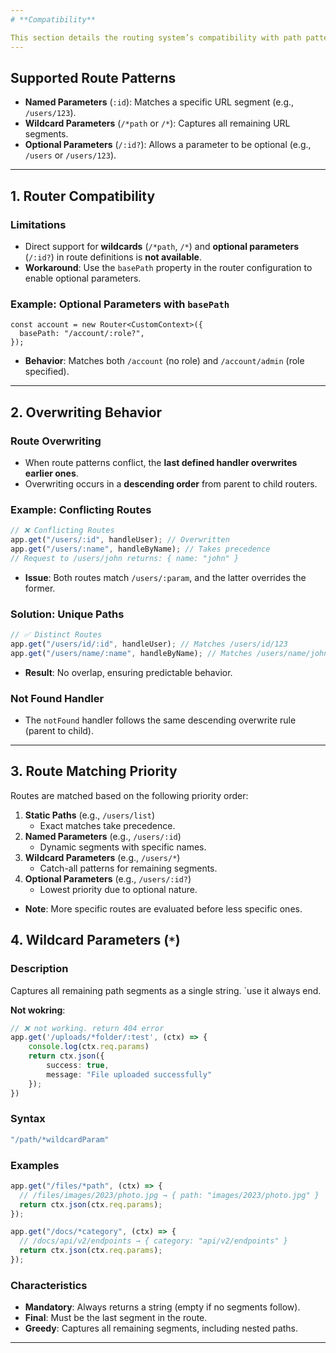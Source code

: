 ```yaml
---
# **Compatibility**

This section details the routing system’s compatibility with path patterns, including named parameters, wildcards, and optional parameters. It also covers overwriting behavior, matching priority, and key implementation notes.
---
```


## **Supported Route Patterns**

- **Named Parameters** (`:id`): Matches a specific URL segment (e.g., `/users/123`).
- **Wildcard Parameters** (`/*path` or `/*`): Captures all remaining URL segments.
- **Optional Parameters** (`/:id?`): Allows a parameter to be optional (e.g., `/users` or `/users/123`).

---

## **1. Router Compatibility**

### **Limitations**

- Direct support for **wildcards** (`/*path`, `/*`) and **optional parameters** (`/:id?`) in route definitions is **not available**.
- **Workaround**: Use the `basePath` property in the router configuration to enable optional parameters.

### **Example: Optional Parameters with `basePath`**

```typecript
const account = new Router<CustomContext>({
  basePath: "/account/:role?",
});
```

- **Behavior**: Matches both `/account` (no role) and `/account/admin` (role specified).

---

## **2. Overwriting Behavior**

### **Route Overwriting**

- When route patterns conflict, the **last defined handler overwrites earlier ones**.
- Overwriting occurs in a **descending order** from parent to child routers.

### **Example: Conflicting Routes**

```typescript
// ❌ Conflicting Routes
app.get("/users/:id", handleUser); // Overwritten
app.get("/users/:name", handleByName); // Takes precedence
// Request to /users/john returns: { name: "john" }
```

- **Issue**: Both routes match `/users/:param`, and the latter overrides the former.

### **Solution: Unique Paths**

```typescript
// ✅ Distinct Routes
app.get("/users/id/:id", handleUser); // Matches /users/id/123
app.get("/users/name/:name", handleByName); // Matches /users/name/john
```

- **Result**: No overlap, ensuring predictable behavior.

### **Not Found Handler**

- The `notFound` handler follows the same descending overwrite rule (parent to child).

---

## **3. Route Matching Priority**

Routes are matched based on the following priority order:

1. **Static Paths** (e.g., `/users/list`)
   - Exact matches take precedence.
2. **Named Parameters** (e.g., `/users/:id`)
   - Dynamic segments with specific names.
3. **Wildcard Parameters** (e.g., `/users/*`)
   - Catch-all patterns for remaining segments.
4. **Optional Parameters** (e.g., `/users/:id?`)
   - Lowest priority due to optional nature.

- **Note**: More specific routes are evaluated before less specific ones.

## **4. Wildcard Parameters (`*`)**

### **Description**

Captures all remaining path segments as a single string. `use it always end.

**Not wokring**:

```ts
// ❌ not working. return 404 error
app.get('/uploads/*folder/:test', (ctx) => {
    console.log(ctx.req.params)
    return ctx.json({
        success: true,
        message: "File uploaded successfully"
    });
})

```

### **Syntax**

```typescript
"/path/*wildcardParam"
```

### **Examples**

```typescript
app.get("/files/*path", (ctx) => {
  // /files/images/2023/photo.jpg → { path: "images/2023/photo.jpg" }
  return ctx.json(ctx.req.params);
});

app.get("/docs/*category", (ctx) => {
  // /docs/api/v2/endpoints → { category: "api/v2/endpoints" }
  return ctx.json(ctx.req.params);
});
```

### **Characteristics**

- **Mandatory**: Always returns a string (empty if no segments follow).
- **Final**: Must be the last segment in the route.
- **Greedy**: Captures all remaining segments, including nested paths.

---
